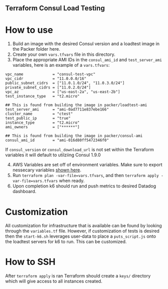 ## Terraform Consul Load Testing

# How to use
1. Build an image with the desired Consul version and a loadtest image in the Packer folder here.
2. Create your own `vars.tfvars` file in this directory.
3. Place the appropriate AMI IDs in the `consul_ami_id` and `test_server_ami` variables, here is an example of a `vars.tfvars`:
```
vpc_name             = "consul-test-vpc"
vpc_cidr             = "11.0.0.0/16"
public_subnet_cidrs  = ["11.0.1.0/24", "11.0.3.0/24"]
private_subnet_cidrs = ["11.0.2.0/24"]
vpc_az               = ["us-east-2a", "us-east-2b"]
test_instance_type   = "t2.micro"

## This is found from building the image in packer/loadtest-ami
test_server_ami      = "ami-0ad7711e837ebe166"
cluster_name         = "ctest"
test_public_ip       = "true"
instance_type        = "t2.micro"
ami_owners           = ["******"]

## This is found from building the image in packer/consul-ami
consul_ami_id        = "ami-016d80ff5472346f0"
```

If `consul_version` or `consul_download_url` is not set within the Terraform variables it will default to utilziing Consul 1.9.0 

4. AWS Variables are set off of environment variables. Make sure to export nessecary variables [shown here](https://registry.terraform.io/providers/hashicorp/aws/latest/docs#environment-variables).
5. Run `terraform plan -var-file=vars.tfvars`, and then `terraform apply -var-file=vars.tfvars` when ready.
6. Upon completion k6 should run and push metrics to desired Datadog dashboard. 

# Customization 
All customization for infrastructure that is available can be found by looking through the `variables.tf` file. However, if customization of tests is desired then the `start-k6.sh` leverages user-data to place a `puts_script.js` onto the loadtest servers for k6 to run. This can be customized.

# How to SSH
After `terraform apply` is ran Terraform should create a `keys/` directory which will give access to all instances created. 
